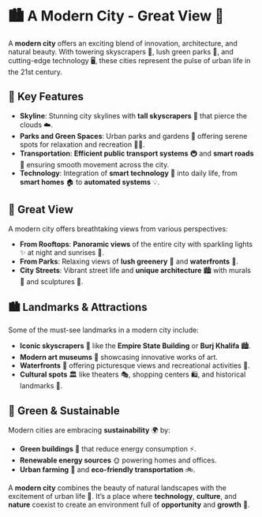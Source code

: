 # 🏙️ A Modern City - Great View 🌆

A **modern city** offers an exciting blend of innovation, architecture, and natural beauty. With towering skyscrapers 🌇, lush green parks 🌳, and cutting-edge technology 🖥️, these cities represent the pulse of urban life in the 21st century.

## 🌟 Key Features
- **Skyline**: Stunning city skylines with **tall skyscrapers** 🏢 that pierce the clouds ☁️.
- **Parks and Green Spaces**: Urban parks and gardens 🌿 offering serene spots for relaxation and recreation 🧘‍♀️.
- **Transportation**: **Efficient public transport systems** 🚇 and **smart roads** 🚗 ensuring smooth movement across the city.
- **Technology**: Integration of **smart technology** 🤖 into daily life, from **smart homes** 🏠 to **automated systems** 💡.

## 🌆 Great View
A modern city offers breathtaking views from various perspectives:
- **From Rooftops**: **Panoramic views** of the entire city with sparkling lights ✨ at night and sunrises 🌅.
- **From Parks**: Relaxing views of **lush greenery** 🌳 and **waterfronts** 🌊.
- **City Streets**: Vibrant street life and **unique architecture** 🏙️ with murals 🎨 and sculptures 🗿.

## 🏙️ Landmarks & Attractions
Some of the must-see landmarks in a modern city include:
- **Iconic skyscrapers** 🏢 like the **Empire State Building** or **Burj Khalifa** 🏙️.
- **Modern art museums** 🎨 showcasing innovative works of art.
- **Waterfronts** 🌊 offering picturesque views and recreational activities 🚤.
- **Cultural spots** 🏛️ like theaters 🎭, shopping centers 🛍️, and historical landmarks 🏰.

## 🌳 Green & Sustainable
Modern cities are embracing **sustainability** 🌍 by:
- **Green buildings** 🏢 that reduce energy consumption ⚡.
- **Renewable energy sources** 🌞 powering homes and offices.
- **Urban farming** 🌱 and **eco-friendly transportation** 🚲.

A **modern city** combines the beauty of natural landscapes with the excitement of urban life 🌟. It’s a place where **technology**, **culture**, and **nature** coexist to create an environment full of **opportunity** and **growth** 🚀.
